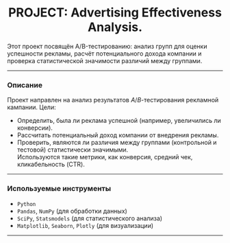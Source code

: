 # <center> **PROJECT: Advertising Effectiveness Analysis.**

Этот проект посвящён A/B-тестированию: анализ групп для оценки успешности рекламы, расчёт потенциального дохода компании и проверка статистической значимости различий между группами.

---

### **Описание**
Проект направлен на анализ результатов $A/B$-тестирования рекламной кампании. Цели:  
- Определить, была ли реклама успешной (например, увеличились ли конверсии).  
- Рассчитать потенциальный доход компании от внедрения рекламы.  
- Проверить, являются ли различия между группами (контрольной и тестовой) статистически значимыми.  
Используются такие метрики, как конверсия, средний чек, кликабельность (CTR).

---

### **Используемые инструменты**
- `Python`
- `Pandas`, `NumPy` (для обработки данных)
- `SciPy`, `Statsmodels` (для статистического анализа)
- `Matplotlib`, `Seaborn`, `Plotly` (для визуализации)

---